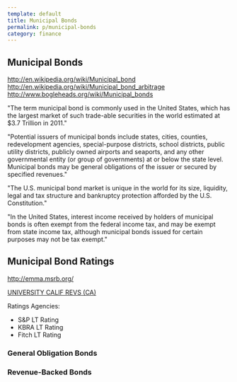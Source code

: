 ```yaml
---
template: default
title: Municipal Bonds
permalink: p/municipal-bonds
category: finance
---
```


Municipal Bonds
---------------

<http://en.wikipedia.org/wiki/Municipal_bond> <http://en.wikipedia.org/wiki/Municipal_bond_arbitrage> <http://www.bogleheads.org/wiki/Municipal_bonds>

"The term municipal bond is commonly used in the United States, which has the largest market of such trade-able securities in the world estimated at $3.7 Trillion in 2011."

"Potential issuers of municipal bonds include states, cities, counties, redevelopment agencies, special-purpose districts, school districts, public utility districts, publicly owned airports and seaports, and any other governmental entity (or group of governments) at or below the state level. Municipal bonds may be general obligations of the issuer or secured by specified revenues."

"The U.S. municipal bond market is unique in the world for its size, liquidity, legal and tax structure and bankruptcy protection afforded by the U.S. Constitution."

"In the United States, interest income received by holders of municipal bonds is often exempt from the federal income tax, and may be exempt from state income tax, although municipal bonds issued for certain purposes may not be tax exempt."

Municipal Bond Ratings
----------------------

<http://emma.msrb.org/>

[UNIVERSITY CALIF REVS (CA)](http://emma.msrb.org/IssuerHomePage/Issuer?id=8C07C9720926098FE17365FA201DC05E&type=G)

Ratings Agencies:

-   S&P LT Rating
-   KBRA LT Rating
-   Fitch LT Rating

### General Obligation Bonds

### Revenue-Backed Bonds
